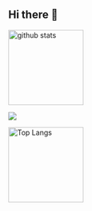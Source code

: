 ## Hi there 👋

<img alt="github stats" height="150px" src="https://github-readme-stats.vercel.app/api?username=M1zuki018&count_private=true&show_icons=true&show_icons=true&theme=tokyonight" />

![](https://github-profile-summary-cards.vercel.app/api/cards/profile-details?username=M1zuki018&theme=2077)

<img alt="Top Langs" height="150px" src="https://github-readme-stats.vercel.app/api/top-langs/?username=M1zuki018&layout=compact&count_private=true&show_icons=true&theme=tokyonight" />
